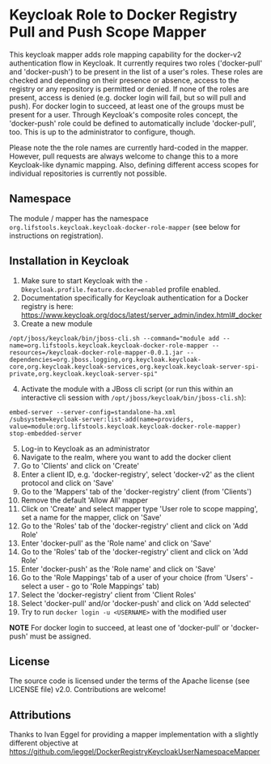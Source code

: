 # Keycloak Role to Docker Registry Pull and Push Scope Mapper

This keycloak mapper adds role mapping capability for the docker-v2 authentication flow in Keycloak. 
It currently requires two roles ('docker-pull' and 'docker-push') to be present in the list of a user's roles. 
These roles are checked and depending on their presence or absence, access to the registry or any repository is permitted or denied.
If none of the roles are present, access is denied (e.g. docker login will fail, but so will pull and push). 
For docker login to succeed, at least one of the groups must be present for a user. Through Keycloak's composite roles concept, 
the 'docker-push' role could be defined to automatically include 'docker-pull', too. This is up to the administrator to configure, though.

Please note the the role names are currently hard-coded in the mapper. However, pull requests are always welcome to change this to a more 
Keycloak-like dynamic mapping. Also, defining different access scopes for individual repositories is currently not possible.

## Namespace

The module / mapper has the namespace `org.lifstools.keycloak.keycloak-docker-role-mapper` (see below for instructions on registration).

## Installation in Keycloak

1. Make sure to start Keycloak with the `-Dkeycloak.profile.feature.docker=enabled` profile enabled.
2. Documentation specifically for Keycloak authentication for a Docker registry is here: https://www.keycloak.org/docs/latest/server_admin/index.html#_docker
3. Create a new module

```
/opt/jboss/keycloak/bin/jboss-cli.sh --command="module add --name=org.lifstools.keycloak.keycloak-docker-role-mapper --resources=/keycloak-docker-role-mapper-0.0.1.jar --dependencies=org.jboss.logging,org.keycloak.keycloak-core,org.keycloak.keycloak-services,org.keycloak.keycloak-server-spi-private,org.keycloak.keycloak-server-spi"
```

4. Activate the module with a JBoss cli script (or run this within an interactive cli session with `/opt/jboss/keycloak/bin/jboss-cli.sh`):

```
embed-server --server-config=standalone-ha.xml
/subsystem=keycloak-server:list-add(name=providers, value=module:org.lifstools.keycloak.keycloak-docker-role-mapper)
stop-embedded-server
```

5. Log-in to Keycloak as an administrator
6. Navigate to the realm, where you want to add the docker client
7. Go to 'Clients' and click on 'Create'
8. Enter a client ID, e.g. 'docker-registry', select 'docker-v2' as the client protocol and click on 'Save'
9. Go to the 'Mappers' tab of the 'docker-registry' client (from 'Clients')
10. Remove the default 'Allow All' mapper
11. Click on 'Create' and select mapper type 'User role to scope mapping', set a name for the mapper, click on 'Save'
12. Go to the 'Roles' tab of the 'docker-registry' client and click on 'Add Role'
13. Enter 'docker-pull' as the 'Role name' and click on 'Save'
14. Go to the 'Roles' tab of the 'docker-registry' client and click on 'Add Role'
15. Enter 'docker-push' as the 'Role name' and click on 'Save'
16. Go to the 'Role Mappings' tab of a user of your choice (from 'Users' - select a user - go to 'Role Mappings' tab)
17. Select the 'docker-registry' client from 'Client Roles'
18. Select 'docker-pull' and/or 'docker-push' and click on 'Add selected'
19. Try to run `docker login -u <USERNAME>` with the modified user

**NOTE** For docker login to succeed, at least one of 'docker-pull' or 'docker-push' must be assigned.

## License

The source code is licensed under the terms of the Apache license (see LICENSE file) v2.0.
Contributions are welcome!

## Attributions

Thanks to Ivan Eggel for providing a mapper implementation with a slightly different objective at https://github.com/ieggel/DockerRegistryKeycloakUserNamespaceMapper

